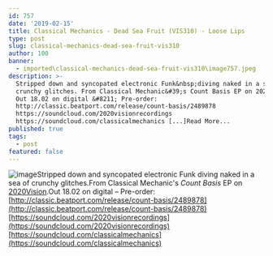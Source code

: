 ```yaml
---
id: 757
date: '2019-02-15'
title: Classical Mechanics - Dead Sea Fruit (VIS310) - Loose Lips
type: post
slug: classical-mechanics-dead-sea-fruit-vis310
author: 100
banner:
  - imported\classical-mechanics-dead-sea-fruit-vis310\image757.jpeg
description: >-
  Stripped down and syncopated electronic Funk&nbsp;diving naked in a sea of
  crunchy glitches. From Classical Mechanic&#39;s Count Basis EP on 2020Vision.
  Out 18.02 on digital &#8211; Pre-order:
  http://classic.beatport.com/release/count-basis/2489878
  https://soundcloud.com/2020visionrecordings
  https://soundcloud.com/classicalmechanics [...]Read More...
published: true
tags:
  - post
featured: false
---
```

![image](../imported\classical-mechanics-dead-sea-fruit-vis310\image757.jpeg)Stripped down and syncopated electronic Funk diving naked in a sea of crunchy glitches.From Classical Mechanic's _Count Basis_ EP on [2020Vision](https://www.residentadvisor.net/record-label.aspx?id=459).Out 18.02 on digital – Pre-order: [http://classic.beatport.com/release/count-basis/2489878](http://classic.beatport.com/release/count-basis/2489878)[https://soundcloud.com/2020visionrecordings](https://soundcloud.com/2020visionrecordings)[https://soundcloud.com/classicalmechanics](https://soundcloud.com/classicalmechanics)